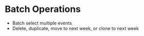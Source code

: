 # Batch Operations

- Batch select multiple events
- Delete, duplicate, move to next week, or clone to next week
